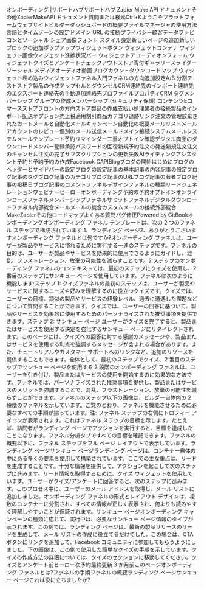 オンボーディング |サポートハブサポートハブ Zapier Make API ドキュメントその他ZapierMakeAPI ドキュメント質問または検索Ctrl+Kようこそプラットフォームウェブサイトビルダーダッシュボードの概要ファイルマネージャの使用方法言語とタイムゾーンの設定ドメイン URL の接続プライバシー顧客データファビコンとソーシャル シェア画像フォント スタイル設定新しいページの追加新しいブロックの追加ポップアップウィジェットボタン ウィジェットコンテナ ウィジェット画像ウィジェット進捗状況バー ウィジェットアコーディオンフォーム ウィジェットクイズとアンケートチェックアウトストア寄付ギャラリースライダーソーシャル メディアオーディオ動画ブログカウントダウンコードマップ ウィジェット埋め込みウィジェットファネル入門ファネルの方向追加設定A/B 分割テストストア製品の作成アップセルとダウンセルCRM連絡先のインポート連絡先のエクスポート連絡先の手動追加連絡先プロファイルプロパティCRM タグメンバーシップ グループの作成メンバーシップ (セキュリティ保護) コンテンツEコマースストアフロントの方向ストア製品の作成支払い処理業者の接続製品のインポート配送オプション売上税適用割引商品カテゴリ追跡リンク注文の管理放棄されたカートメールと自動化メールキャンペーン自動化の概要メールリストメールアカウントのレビュー個別のメール送信メールドメイン接続システムメールシステムメールテンプレート予約リマインダー二重オプトイン確認デジタル商品のダウンロードメンバー登録承認パスワードの回復新規予約注文の発送新規注文注文のキャンセル注文の完了サブスクリプションの更新失敗AIライティングアシスタント予約と予約予約の作成Facebook CAPIBlogブログの開始はじめにブログのヘッダーとサイドバーの設定ブログの設定記事の基本記事の内容記事の設定ブログ記事のタグブログ記事のカテゴリブログ記事のURLブログ記事の著者ブログ記事の投稿日ブログ記事のコメントファネルデザインファネルの種類リードジェネレーションウェビナーヒーローオンボーディング予約の予約オプトインオンラインコースファネルメンバーシップファネルサミットファネルデジタルダウンロードファネル内部統合メールメールの統合カスタムメールの接続外部統合MakeZapierその他ロードマップよくある質問バグ修正Powered by GitBookオンボーディングオンボーディング ファネル テンプレートは、次の 2 つのファネル ステップで構成されています:1、ランディング ページ2、ありがとうございますオンボーディング ファネルとは何ですか?オンボーディング ファネルは、ユーザーが製品やサービスに慣れるために実行する一連のステップです。ファネルの目的は、ユーザーが製品やサービスを効果的に使用できるようにガイドし、混乱、フラストレーション、放棄の可能性を減らすことです。2 ステップのオンボーディング ファネルのコンテキストでは、最初のステップにクイズを使用し、2 番目のステップにサンキュー ページを使用しています。ファネルは次のように機能します:ステップ 1: クイズファネルの最初のステップは、ユーザーが製品やサービスに関するニーズや好みを理解するのに役立つクイズです。クイズでは、ユーザーの目標、類似の製品やサービスの経験レベル、過去に遭遇した課題などについて質問することができます。クイズでは、ユーザーの回答に基づいて、製品やサービスを効果的に使用するためのパーソナライズされた推奨事項を提供できます。ステップ 2: サンキュー ページ ユーザーがクイズを完了すると、製品またはサービスを使用する決定を強化するサンキュー ページにリダイレクトされます。このページには、クイズへの回答に対する感謝のメッセージや、製品またはサービスを使用する利点を強調するメッセージが含まれる場合があります。また、チュートリアルやカスタマー サポートへのリンクなど、追加のリソースを提供することもできます。全体として、最初のステップでクイズ、2 番目のステップでサンキュー ページを使用する 2 段階のオンボーディング ファネルは、ユーザーを引き付け、製品またはサービスの使用を開始するのに効果的な方法です。ファネルでは、パーソナライズされた推奨事項を提供し、製品またはサービスのメリットを強調することで、混乱、フラストレーション、放棄の可能性を減らすことができます。ファネルのステップ以下の画像は、ビルダー自体内の 2 段階のファネルを示しています。ご覧のとおり、ファネルを機能させるために必要なすべての手順が揃っています。注: ファネル ステップの右側にトロフィー アイコンが表示されます。これはファネル ステップの目標を示します。たとえば、訪問者がランディング ページでアクションを実行すると、目標を達成したことになります。ファネル分析タブですべての目標を確認できます。ファネルの概要以下に、ファネル ステップをフル ページ レイアウトで表示しています。ランディング ページサンキュー ページランディング ページは、コンテナー自体の中にある多くの要素を使用して構築されています。ここでの主な重点は、リードを生成することです。十分な情報を提供して、アクションを起こして次のステップに進みます。リード情報を取得するために、クイズ ウィジェットを使用しています。ユーザーがクイズ/アンケートに回答すると、次のステップに進みます。このプロセス中に、ユーザーのメール アドレスを取得し、メール リストに追加しました。オンボーディング ファネルの形式とレイアウト デザインは、複数のコンテナーに分割され、すべての情報が正しく表示され、何よりも読みやすく理解しやすいことが保証されます。サンキュー ページオンボーディング キャンペーンの種類に応じて、実行中は、必要なサンキュー ページ情報のタイプが示されます。この例では、ランディング ページは、最新の製品リリースのリードを生成して、メール リストの作成に役立てるだけでした。この場合は、CTA ボタンにリンクを追加して、Facebook コミュニティに参加してもらうようにしました。下の画像は、この例で使用した簡単なクイズの手順を示しています。クイズの作成方法の詳細については、クイズのセクションに移動してください。クイズとアンケート前ヒーロー次予約最終更新 3 か月前このページオンボーディング ファネルとは?ファネルの手順ファネルの概要ランディング ページサンキュー ページこれは役に立ちましたか?